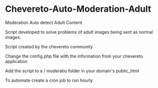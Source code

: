 # Chevereto-Auto-Moderation-Adult
Moderation Auto detect Adult Content

Script developed to solve problems of adult images being sent as normal images.

Script created by the chevereto community

Change the config.php file
with the information from your chevereto application

Add the script to a / moderatio folder in your domain's public_html

To automate create a cron job to run hourly
